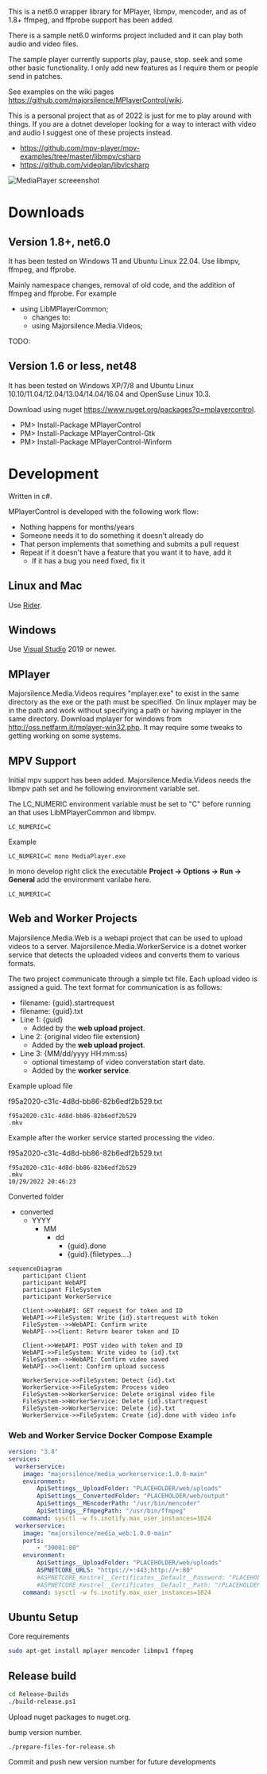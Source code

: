 This is a net6.0 wrapper library for MPlayer, libmpv, mencoder, and as of 1.8+ ffmpeg, and ffprobe support has been added.

There is a sample net6.0 winforms project included and it can play both audio and video files.

The sample player currently supports play, pause, stop. seek and some other basic functionality. I only add new features as I require them or people send in patches.

See examples on the wiki pages https://github.com/majorsilence/MPlayerControl/wiki.

This is a personal project that as of 2022 is just for me to play around with things.  If you are a dotnet developer looking for a way to interact with video and audio I suggest one of these projects instead.

* https://github.com/mpv-player/mpv-examples/tree/master/libmpv/csharp
* https://github.com/videolan/libvlcsharp


![MediaPlayer screeenshot](https://raw.githubusercontent.com/majorsilence/MPlayerControl/main/MediaPlayer.webp)

# Downloads

## Version 1.8+, net6.0

It has been tested on Windows 11 and Ubuntu Linux 22.04.  Use libmpv, ffmpeg, and ffprobe.

Mainly namespace changes, removal of old code, and the addition of ffmpeg and ffprobe. For example

* using LibMPlayerCommon; 
    * changes to:
    * using Majorsilence.Media.Videos;

TODO:

## Version 1.6 or less, net48

It has been tested on Windows XP/7/8 and Ubuntu Linux 10.10/11.04/12.04/13.04/14.04/16.04 and OpenSuse Linux 10.3.

Download using nuget https://www.nuget.org/packages?q=mplayercontrol.

* PM> Install-Package MPlayerControl
* PM> Install-Package MPlayerControl-Gtk
* PM> Install-Package MPlayerControl-Winform

# Development
Written in c#.

MPlayerControl is developed with the following work flow:

* Nothing happens for months/years
* Someone needs it to do something it doesn't already do
* That person implements that something and submits a pull request
* Repeat if it doesn't have a feature that you want it to have, add it
    * If it has a bug you need fixed, fix it


## Linux and Mac
Use [Rider](https://www.jetbrains.com/rider/).

## Windows
Use [Visual Studio](https://visualstudio.microsoft.com/vs/) 2019 or newer.

## MPlayer

Majorsilence.Media.Videos requires "mplayer.exe" to exist in the same directory as the exe or the path must be specified.  On linux mplayer may be in the path and work without specifying a path or having mplayer in the same directory.  Download mplayer for windows from http://oss.netfarm.it/mplayer-win32.php. It may require some tweaks to getting working on some systems.

## MPV Support
Initial mpv support has been added.
Majorsilence.Media.Videos needs the libmpv path set and he following environment variable set.

The LC_NUMERIC environment variable must be set to "C" before running an that uses LibMPlayerCommon and libmpv.

```
LC_NUMERIC=C
```

Example
```
LC_NUMERIC=C mono MediaPlayer.exe
```

In mono develop right click the executable __Project -> Options -> Run -> General__ add the environment varilabe here.

```
LC_NUMERIC=C
```

## Web and Worker Projects

Majorsilence.Media.Web is a webapi project that can be used to upload videos to a server.   Majorsilence.Media.WorkerService is a dotnet worker service that detects the uploaded videos and converts them to various formats.

The two project communicate through a simple txt file.   Each upload video is assigned a guid.   The text format for communication is as follows:

* filename: {guid}.startrequest
* filename: {guid}.txt
* Line 1: {guid}
    * Added by the __web upload project__.
* Line 2: {original video file extension}
    * Added by the __web upload project__.
* Line 3: {MM/dd/yyyy HH:mm:ss}
    * optional timestamp of video converstation start date.
    * Added by the __worker service__.

Example upload file

f95a2020-c31c-4d8d-bb86-82b6edf2b529.txt
```text
f95a2020-c31c-4d8d-bb86-82b6edf2b529
.mkv
```

Example after the worker service started processing the video.

f95a2020-c31c-4d8d-bb86-82b6edf2b529.txt
```text
f95a2020-c31c-4d8d-bb86-82b6edf2b529
.mkv
10/29/2022 20:46:23
```

Converted folder

* converted
  * YYYY
    * MM
      * dd
        * {guid}.done
        * {guid}.{filetypes....}   

```mermaid
sequenceDiagram
    participant Client
    participant WebAPI
    participant FileSystem
    participant WorkerService

    Client->>WebAPI: GET request for token and ID
    WebAPI->>FileSystem: Write {id}.startrequest with token
    FileSystem-->>WebAPI: Confirm write
    WebAPI-->>Client: Return bearer token and ID

    Client->>WebAPI: POST video with token and ID
    WebAPI->>FileSystem: Write video to {id}.txt
    FileSystem-->>WebAPI: Confirm video saved
    WebAPI-->>Client: Confirm upload success

    WorkerService->>FileSystem: Detect {id}.txt
    WorkerService->>FileSystem: Process video
    FileSystem->>WorkerService: Delete original video file
    FileSystem->>WorkerService: Delete {id}.startrequest
    FileSystem->>WorkerService: Delete {id}.txt
    WorkerService->>FileSystem: Create {id}.done with video info
```

### Web and Worker Service Docker Compose Example


```yml
version: "3.8"
services:
  workerservice:
    image: "majorsilence/media_workerservice:1.0.0-main"
    environment:
        ApiSettings__UploadFolder: "PLACEHOLDER/web/uploads"
        ApiSettings__ConvertedFolder: "PLACEHOLDER/web/output"
        ApiSettings__MEncoderPath: "/usr/bin/mencoder"
        ApiSettings__FfmpegPath: "/usr/bin/ffmpeg"
    command: sysctl -w fs.inotify.max_user_instances=1024
  workerservice:
    image: "majorsilence/media_web:1.0.0-main"
    ports:
        - "30001:80"
    environment:
        ApiSettings__UploadFolder: "PLACEHOLDER/web/uploads"
        ASPNETCORE_URLS: "https://+:443;http://+:80"
        #ASPNETCORE_Kestrel__Certificates__Default__Password: "PLACEHOLDER"
        #ASPNETCORE_Kestrel__Certificates__Default__Path: "/PLACEHOLDER/certs/PLACEHOLDER.pfx"
    command: sysctl -w fs.inotify.max_user_instances=1024
```


## Ubuntu Setup

Core requirements

```bash
sudo apt-get install mplayer mencoder libmpv1 ffmpeg
```


## Release build

```bash
cd Release-Builds
./build-release.ps1
```

Upload nuget packages to nuget.org.


bump version number.

```
./prepare-files-for-release.sh
```

Commit and push new version number for future developments
